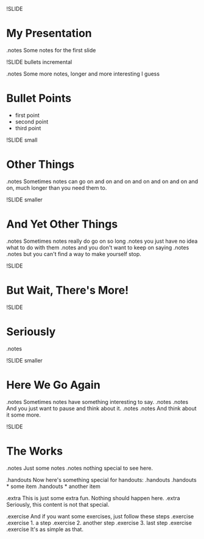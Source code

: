 !SLIDE 
# My Presentation #

.notes Some notes for the first slide

!SLIDE bullets incremental

.notes Some more notes, longer and more interesting I guess

# Bullet Points #

* first point
* second point
* third point

!SLIDE small
# Other Things

.notes Sometimes notes can go on and on and on and on and on
and on and on, much longer than you need them to.

!SLIDE smaller
# And Yet Other Things

.notes Sometimes notes really do go on so long
.notes you just have no idea what to do with them
.notes and you don't want to keep on saying .notes
.notes but you can't find a way to make yourself stop.

!SLIDE
# But Wait, There's More!

!SLIDE
# Seriously

.notes

!SLIDE smaller
# Here We Go Again

.notes Sometimes notes have something interesting to say.
.notes
.notes And you just want to pause and think about it.
.notes
.notes     And think about it some more.

!SLIDE
# The Works

.notes Just some notes
.notes nothing special to see here.

.handouts Now here's something special for handouts:
.handouts
.handouts  * some item
.handouts  * another item

.extra This is just some extra fun. Nothing should happen here.
.extra Seriously, this content is not that special.

.exercise And if you want some exercises, just follow these steps
.exercise
.exercise  1. a step
.exercise  2. another step
.exercise  3. last step
.exercise
.exercise It's as simple as that.
